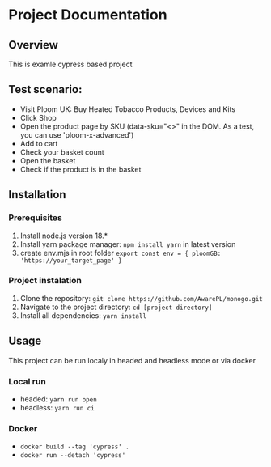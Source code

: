 # Project Documentation

## Overview

This is examle cypress based project

## Test scenario:

-   Visit Ploom UK: Buy Heated Tobacco Products, Devices and Kits
-   Click Shop
-   Open the product page by SKU (data-sku="<>" in the DOM. As a test, you can use 'ploom-x-advanced')
-   Add to cart
-   Check your basket count
-   Open the basket
-   Check if the product is in the basket

## Installation

### Prerequisites

1. Install node.js version 18.\*
2. Install yarn package manager: `npm install yarn` in latest version
3. create env.mjs in root folder `export const env = {
    ploomGB: 'https://your_target_page'
}`

### Project instalation

1. Clone the repository: `git clone https://github.com/AwarePL/monogo.git`
2. Navigate to the project directory: `cd [project directory]`
3. Install all dependencies: `yarn install`

## Usage

This project can be run localy in headed and headless mode or via docker

### Local run

-   headed: `yarn run open`
-   headless: `yarn run ci`

### Docker

-   `docker build --tag 'cypress' .`
-   `docker run --detach 'cypress'`
